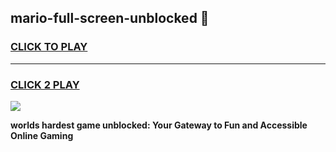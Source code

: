 
## mario-full-screen-unblocked 👋
<h3>
<a href="https://premium.freeplayer.one?title=mario-full-screen-unblocked&ref=14F">CLICK TO PLAY</a></h3>
<hr>

<h3>
<a href="https://premium.freeplayer.one?title=mario-full-screen-unblocked&ref=14F">CLICK 2 PLAY</a>
  
</h3>

<a href="https://premium.freeplayer.one?title=mario-full-screen-unblocked&ref=12F/"><img src="https://clearcache.store/games.png"></a>


**worlds hardest game unblocked: Your Gateway to Fun and Accessible Online Gaming**
